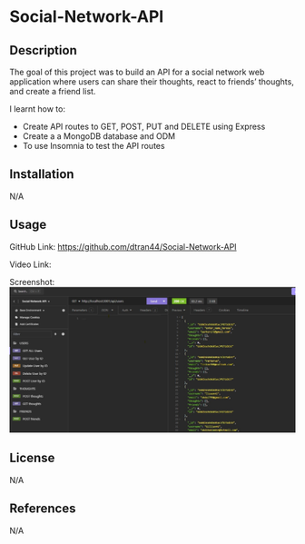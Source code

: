 # Social-Network-API

## Description

The goal of this project was to build an API for a social network web application where users can share their thoughts, react to friends’ thoughts, and create a friend list.

I learnt how to:

- Create API routes to GET, POST, PUT and DELETE using Express
- Create a a MongoDB database and ODM
- To use Insomnia to test the API routes

## Installation

N/A

## Usage

GitHub Link: https://github.com/dtran44/Social-Network-API

Video Link: 

Screenshot:![alt text](https://github.com/dtran44/Social-Network-API/blob/main/assets/screenshot.jpg)

## License

N/A

## References

N/A

